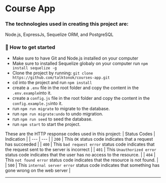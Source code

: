 # Course App

### The technologies used in creating this project are:
Node.js, ExpressJs, Sequelize ORM, and PostgreSQL

### :rocket: How to get started
- Make sure to have Git and Node.js installed on your computer
- Make sure to installed Sequelize globaly on your computer run `npm install sequelize -g`
- Clone the project by running: `git clone https://github.com/talktonok/courses-app.git`
- cd into the project and run `npm install`
- create a `.env` file in the root folder and copy the content in the `.env.example`into it.
- create a `config.js` file in the root folder and copy the content in the `config.example.js`into it.
- run `npm run migrate` to migrate to the database.
- run `npm run migrate:undo` to undo migration.
- run `npm run seed` to seed the database.
- run `npm start` to start the project.
 
These are the HTTP response codes used in this project:
| Status Codes | Indication                                                                                            |
|   ---        | ---                                                                                                   |
|  `200`       | This `OK` status code indicates that a request has succeeded                                          |
|  `400`       | This `bad request error` status code indicates that the request sent to the server is incorrect       |
|  `401`       | This `Unauthorized error` status code indicates that the user has no access to the resource.        |
|  `404`       | This `not found error` status code indicates that the resource is not found.        |
|  `500`       | This `internal server error` status code indicates that something has gone wrong on the web server           |

<hr>
